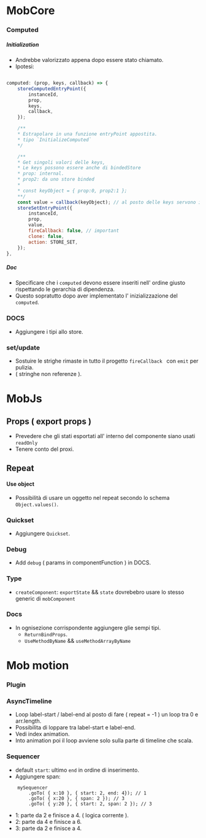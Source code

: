 # MobCore

### Computed
##### Initialization

- Andrebbe valorizzato appena dopo essere stato chiamato.
- Ipotesi:

```js

computed: (prop, keys, callback) => {
    storeComputedEntryPoint({
        instanceId,
        prop,
        keys,
        callback,
    });

    /**
    * Estrapolare in una funzione entryPoint appostita.
    * tipo `InitializeComputed`
    */

    /**
    * Get singoli valori delle keys,
    * Le keys possono essere anche di bindedStore
    * prop: internal.
    * prop2: da uno store binded
    *
    * const keyObject = { prop:0, prop2:1 };
    **/
    const value = callback(keyObject); // al posto delle keys servono i valori corrispondenti.
    storeSetEntryPoint({
        instanceId,
        prop,
        value,
        fireCallback: false, // important
        clone: false,
        action: STORE_SET,
    });
},
```

##### Doc
- Specificare che i `computed` devono essere inseriti nell' ordine giusto rispettando le gerarchia di dipendenza.
- Questo sopratutto dopo aver implementato l' inizializzazione del `computed`.


### DOCS
- Aggiungere i tipi allo store.

### set/update
- Sostuire le strighe rimaste in tutto il progetto `fireCallback ` con `emit` per pulizia.
- ( stringhe non referenze ).

# MobJs


## Props ( export props )
- Prevedere che gli stati esportati all' interno del componente siano usati `readOnly`
- Tenere conto del proxi.


## Repeat
#### Use object
- Possibilità di usare un oggetto nel repeat secondo lo schema `Object.values()`.

### Quickset
- Aggiungere `Quickset`.

### Debug
- Add `debug` ( params in componentFunction ) in DOCS.

### Type
- `createComponent`: `exportState` && `state` dovrebebro usare lo stesso generic<T> di `mobComponent`

### Docs
- In ognisezione corrispondente aggiungere glie sempi tipi.
    - `ReturnBindProps`.
    - `UseMethodByName` && `useMethodArrayByName`


# Mob motion

### Plugin

### AsyncTimeline
- Loop label-start / label-end al posto di fare ( repeat = -1 ) un loop tra 0 e arr.length.
- Possibilita di loppare tra label-start e label-end.
- Vedi index animation.
- Into animation poi il loop avviene solo sulla parte di timeline che scala.

### Sequencer
- default `start`: ultimo `end` in ordine di inserimento.
- Aggiungere span:<br/>

```
    mySequencer
        .goTo( { x:10 }, { start: 2, end: 4}); // 1
        .goTo( { x:20 }, { span: 2 }); // 3
        .goTo( { y:20 }, { start: 2, span: 2 }); // 3
```
- 1: parte da 2 e finisce a 4. ( logica corrente ).
- 2: parte da 4 e finisce a 6.
- 3: parte da 2 e finisce a 4.
